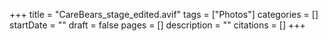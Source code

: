 +++
title = "CareBears_stage_edited.avif"
tags = ["Photos"]
categories = []
startDate = ""
draft = false
pages = []
description = ""
citations = []
+++
